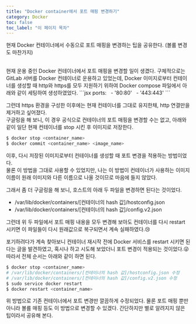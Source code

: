 ```yaml
---
title: "Docker container에서 포트 매핑 변경하기"
category: Docker
toc: false
toc_label: "이 페이지 목차"
---
```


현재 Docker 컨테이너에서 수동으로 포트 매핑을 변경하는 팁을 공유한다. (볼륨 변경도 마찬가지)

<br>
현재 운용 중인 Docker 컨테이너에서 포트 매핑을 변경할 일이 생겼다. 구체적으로는 GitLab 서버를 Docker 컨테이너로 운용하고 있었는데, 
Docker 이미지로부터 컨테이너를 생성할 때 http와 https를 모두 지원하기 위하여 Docker compose 파일에서 아래와 같이 세팅하여 생성하였었다.
```jsx
ports:
  - '80:80'
  - '443:443'
```

그런데 https 환경을 구성한 이후에는 현재 컨테이너를 그대로 유지한채, http 연결만을 제거하고 싶어졌다.  
구글링을 해 보니, 이 경우 공식으로 컨테이너의 포트 매핑을 변경할 수는 없고, 아래와 같이 일단 현재 컨테이너를 stop 시킨 후 이미지로 저장한다.
```bash
$ docker stop <container_name>
$ docker commit <container_name> <image_name>
```
이후, 다시 저장된 이미지로부터 컨테이너를 생성할 때 포트 변경을 적용하는 방법이었다.  
물론 이 방법을 그대로 사용할 수 있었지만, 나는 이 방법이 컨테이너가 사용하는 이미지 이름이 원래 이미지와 다른 이름으로 나올 것이므로 마음에 들지 않았다.

그래서 좀 더 구글링을 해 보니, 호스트의 아래 두 파일을 변경하면 된다는 것이었다.
* /var/lib/docker/containers/[컨테이너의 hash 값]/hostconfig.json
* /var/lib/docker/containers/[컨테이너의 hash 값]/config.v2.json

그런데 위 두 파일에서 포트 매핑 내용을 모두 변경해 보아도 컨테이너를 다시 restart 시키면 이 파일들이 다시 원래값으로 복구되면서 계속 실패하였다.😢

포기하려다가 계속 찾아보니 컨테이너 재시작 전에 Docker 서비스를 restart 시키면 된다는 글을 발견하였고, 혹시나 하고 시도해 보았더니 포트 변경이 적용되는 것이었다.😜  
따라서 전체 순서는 아래와 같이 하면 된다.
```bash
$ docker stop <container_name>
# /var/lib/docker/containers/[컨테이너의 hash 값]/hostconfig.json 수정
# /var/lib/docker/containers/[컨테이너의 hash 값]/config.v2.json 수정
$ sudo service docker restart
$ docker restart <container_name>
```

위 방법으로 기존 컨테이너에서 포트 변경만 깔끔하게 수정되었다. 물론 포트 매핑 뿐만 아니라 볼륨 매핑 등도 이 방법으로 변경할 수 있겠다. 간단하지만 별로 알려지지 않은 팁이라서 공유해 본다.
